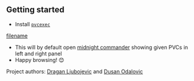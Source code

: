 ## Getting started

* Install [`pvcexec`](/installing-plugin-setup-script.md)

[filename](_list_and_run.md ':include')

* This will by default open [midnight commander](https://midnight-commander.org/) showing given PVCs in left and right panel
* Happy browsing! :blush:

Project authors: [Dragan Ljubojevic](https://github.com/ljufa) and [Dusan Odalovic](https://github.com/dodalovic)